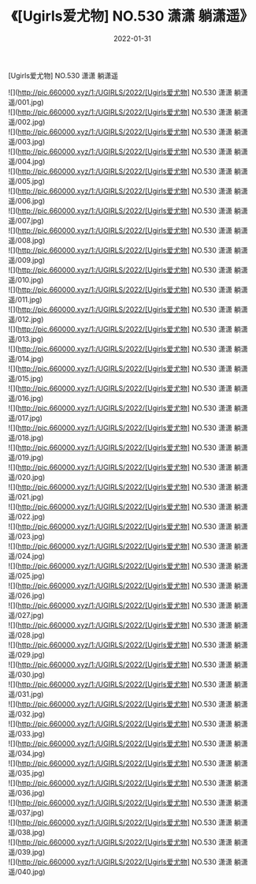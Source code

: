 ﻿---
layout: post
title:  《[Ugirls爱尤物] NO.530 潇潇 躺潇遥》
date:   2022-01-31
img: http://pic.660000.xyz/1:/UGIRLS/2022/[Ugirls爱尤物] NO.530 潇潇 躺潇遥/000.jpg
categories: [美女, 清纯, 唯美]
---

[Ugirls爱尤物] NO.530 潇潇 躺潇遥

 ![](http://pic.660000.xyz/1:/UGIRLS/2022/[Ugirls爱尤物] NO.530 潇潇 躺潇遥/001.jpg) <br>![](http://pic.660000.xyz/1:/UGIRLS/2022/[Ugirls爱尤物] NO.530 潇潇 躺潇遥/002.jpg) <br>![](http://pic.660000.xyz/1:/UGIRLS/2022/[Ugirls爱尤物] NO.530 潇潇 躺潇遥/003.jpg) <br>![](http://pic.660000.xyz/1:/UGIRLS/2022/[Ugirls爱尤物] NO.530 潇潇 躺潇遥/004.jpg) <br>![](http://pic.660000.xyz/1:/UGIRLS/2022/[Ugirls爱尤物] NO.530 潇潇 躺潇遥/005.jpg) <br>![](http://pic.660000.xyz/1:/UGIRLS/2022/[Ugirls爱尤物] NO.530 潇潇 躺潇遥/006.jpg) <br>![](http://pic.660000.xyz/1:/UGIRLS/2022/[Ugirls爱尤物] NO.530 潇潇 躺潇遥/007.jpg) <br>![](http://pic.660000.xyz/1:/UGIRLS/2022/[Ugirls爱尤物] NO.530 潇潇 躺潇遥/008.jpg) <br>![](http://pic.660000.xyz/1:/UGIRLS/2022/[Ugirls爱尤物] NO.530 潇潇 躺潇遥/009.jpg) <br>![](http://pic.660000.xyz/1:/UGIRLS/2022/[Ugirls爱尤物] NO.530 潇潇 躺潇遥/010.jpg) <br>![](http://pic.660000.xyz/1:/UGIRLS/2022/[Ugirls爱尤物] NO.530 潇潇 躺潇遥/011.jpg) <br>![](http://pic.660000.xyz/1:/UGIRLS/2022/[Ugirls爱尤物] NO.530 潇潇 躺潇遥/012.jpg) <br>![](http://pic.660000.xyz/1:/UGIRLS/2022/[Ugirls爱尤物] NO.530 潇潇 躺潇遥/013.jpg) <br>![](http://pic.660000.xyz/1:/UGIRLS/2022/[Ugirls爱尤物] NO.530 潇潇 躺潇遥/014.jpg) <br>![](http://pic.660000.xyz/1:/UGIRLS/2022/[Ugirls爱尤物] NO.530 潇潇 躺潇遥/015.jpg) <br>![](http://pic.660000.xyz/1:/UGIRLS/2022/[Ugirls爱尤物] NO.530 潇潇 躺潇遥/016.jpg) <br>![](http://pic.660000.xyz/1:/UGIRLS/2022/[Ugirls爱尤物] NO.530 潇潇 躺潇遥/017.jpg) <br>![](http://pic.660000.xyz/1:/UGIRLS/2022/[Ugirls爱尤物] NO.530 潇潇 躺潇遥/018.jpg) <br>![](http://pic.660000.xyz/1:/UGIRLS/2022/[Ugirls爱尤物] NO.530 潇潇 躺潇遥/019.jpg) <br>![](http://pic.660000.xyz/1:/UGIRLS/2022/[Ugirls爱尤物] NO.530 潇潇 躺潇遥/020.jpg) <br>![](http://pic.660000.xyz/1:/UGIRLS/2022/[Ugirls爱尤物] NO.530 潇潇 躺潇遥/021.jpg) <br>![](http://pic.660000.xyz/1:/UGIRLS/2022/[Ugirls爱尤物] NO.530 潇潇 躺潇遥/022.jpg) <br>![](http://pic.660000.xyz/1:/UGIRLS/2022/[Ugirls爱尤物] NO.530 潇潇 躺潇遥/023.jpg) <br>![](http://pic.660000.xyz/1:/UGIRLS/2022/[Ugirls爱尤物] NO.530 潇潇 躺潇遥/024.jpg) <br>![](http://pic.660000.xyz/1:/UGIRLS/2022/[Ugirls爱尤物] NO.530 潇潇 躺潇遥/025.jpg) <br>![](http://pic.660000.xyz/1:/UGIRLS/2022/[Ugirls爱尤物] NO.530 潇潇 躺潇遥/026.jpg) <br>![](http://pic.660000.xyz/1:/UGIRLS/2022/[Ugirls爱尤物] NO.530 潇潇 躺潇遥/027.jpg) <br>![](http://pic.660000.xyz/1:/UGIRLS/2022/[Ugirls爱尤物] NO.530 潇潇 躺潇遥/028.jpg) <br>![](http://pic.660000.xyz/1:/UGIRLS/2022/[Ugirls爱尤物] NO.530 潇潇 躺潇遥/029.jpg) <br>![](http://pic.660000.xyz/1:/UGIRLS/2022/[Ugirls爱尤物] NO.530 潇潇 躺潇遥/030.jpg) <br>![](http://pic.660000.xyz/1:/UGIRLS/2022/[Ugirls爱尤物] NO.530 潇潇 躺潇遥/031.jpg) <br>![](http://pic.660000.xyz/1:/UGIRLS/2022/[Ugirls爱尤物] NO.530 潇潇 躺潇遥/032.jpg) <br>![](http://pic.660000.xyz/1:/UGIRLS/2022/[Ugirls爱尤物] NO.530 潇潇 躺潇遥/033.jpg) <br>![](http://pic.660000.xyz/1:/UGIRLS/2022/[Ugirls爱尤物] NO.530 潇潇 躺潇遥/034.jpg) <br>![](http://pic.660000.xyz/1:/UGIRLS/2022/[Ugirls爱尤物] NO.530 潇潇 躺潇遥/035.jpg) <br>![](http://pic.660000.xyz/1:/UGIRLS/2022/[Ugirls爱尤物] NO.530 潇潇 躺潇遥/036.jpg) <br>![](http://pic.660000.xyz/1:/UGIRLS/2022/[Ugirls爱尤物] NO.530 潇潇 躺潇遥/037.jpg) <br>![](http://pic.660000.xyz/1:/UGIRLS/2022/[Ugirls爱尤物] NO.530 潇潇 躺潇遥/038.jpg) <br>![](http://pic.660000.xyz/1:/UGIRLS/2022/[Ugirls爱尤物] NO.530 潇潇 躺潇遥/039.jpg) <br>![](http://pic.660000.xyz/1:/UGIRLS/2022/[Ugirls爱尤物] NO.530 潇潇 躺潇遥/040.jpg) <br>